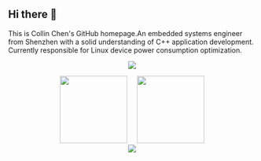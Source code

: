 ## Hi there 👋
This is Collin Chen's GitHub homepage.An embedded systems engineer from Shenzhen with a solid understanding of C++ application development. Currently responsible for Linux device power consumption optimization.

<p align="center">
<img src="https://capsule-render.vercel.app/api?type=waving&color=timeGradient&height=300&&section=footer&text={WELCOME}&fontSize=90&fontAlign=50&fontAlignY=70&desc={COLLIN.CHEN'S HOME PAGE}&descAlign=50&descSize=30&descAlignY=40&animation=twinkling" />
</p>

<div align="center">
  <img height="137px" src="https://github-readme-stats.vercel.app/api?username=czy67890&hide_title=true&hide_border=true&show_icons=true&line_height=21&text_color=000&icon_color=000&bg_color=0,ea6161,ffc64d,fffc4d,52fa5a&theme=graywhite" />
  &nbsp;&nbsp;&nbsp;
  <img height="137px" src="https://github-readme-stats.vercel.app/api/top-langs/?username=sun0225SUN&hide_title=true&hide_border=true&layout=compact&langs_count=6&text_color=000&icon_color=fff&bg_color=0,52fa5a,4dfcff,c64dff&theme=graywhite" />
</div>

<div align="center"> <img src="https://github-readme-streak-stats.herokuapp.com/?user=czy67890" /> </div>





